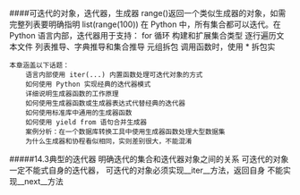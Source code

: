 ####可迭代的对象，迭代器，生成器
    range()返回一个类似生成器的对象，如需完整列表要明确指明
        list(range(100))
    在 Python 中，所有集合都可以迭代。在 Python 语言内部，迭代器用于支持： 
        for 循环
        构建和扩展集合类型
        逐行遍历文本文件
        列表推导、字典推导和集合推导
        元组拆包
        调用函数时，使用 * 拆包实
    
    本章涵盖以下话题：
        语言内部使用 iter(...) 内置函数处理可迭代对象的方式 
        如何使用 Python 实现经典的迭代器模式
        详细说明生成器函数的工作原理
        如何使用生成器函数或生成器表达式代替经典的迭代器
        如何使用标准库中通用的生成器函数
        如何使用 yield from 语句合并生成器
        案例分析：在一个数据库转换工具中使用生成器函数处理大型数据集
        为什么生成器和协程看似相同，实则差别很大，不能混淆

#####14.3典型的迭代器
    明确迭代的集合和迭代器对象之间的关系
    可迭代的对象一定不能式自身的迭代器，
        可迭代的对象必须实现__iter__方法，返回自身
        不能实现__next__方法
    
